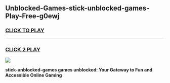 
## Unblocked-Games-stick-unblocked-games-Play-Free-g0ewj
<h3>
<a href="https://premium76.site?title=stick-unblocked-games&ref=15A">CLICK TO PLAY</a></h3>
<hr>

<h3>
<a href="https://premium76.site?title=stick-unblocked-games&ref=15A">CLICK 2 PLAY</a>
  
</h3>

<a href="https://premium76.site?title=stick-unblocked-games&ref=15A"><img src="https://clearcache.store/games.png"></a>


**stick-unblocked-games games unblocked: Your Gateway to Fun and Accessible Online Gaming**
